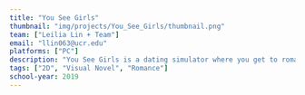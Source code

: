 ```yaml
---
title: "You See Girls"
thumbnail: "img/projects/You_See_Girls/thumbnail.png"
team: ["Leilia Lin + Team"]
email: "llin063@ucr.edu"
platforms: ["PC"]
description: "You See Girls is a dating simulator where you get to romance your favorite UC school, but in anime waifu form. Bond between the various UC school representations to succeed in dating your favorite girl!"
tags: ["2D", "Visual Novel", "Romance"]
school-year: 2019
---
```

